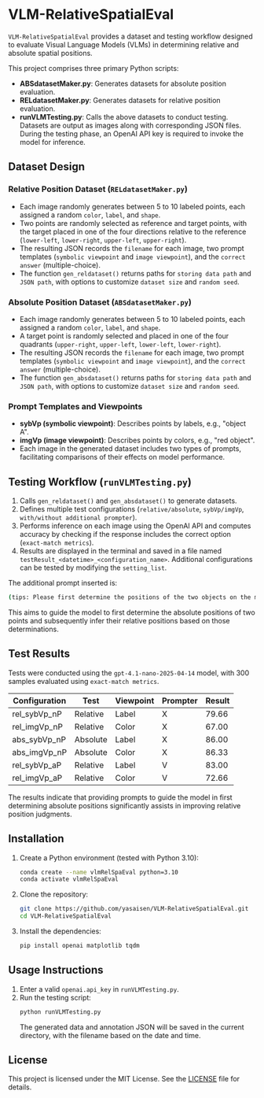 # VLM-RelativeSpatialEval
`VLM-RelativeSpatialEval` provides a dataset and testing workflow designed to evaluate Visual Language Models (VLMs) in determining relative and absolute spatial positions.

This project comprises three primary Python scripts:
* **ABSdatasetMaker.py**: Generates datasets for absolute position evaluation.
* **RELdatasetMaker.py**: Generates datasets for relative position evaluation.
* **runVLMTesting.py**: Calls the above datasets to conduct testing.
Datasets are output as images along with corresponding JSON files. During the testing phase, an OpenAI API key is required to invoke the model for inference.

## Dataset Design
### Relative Position Dataset (`RELdatasetMaker.py`)
* Each image randomly generates between 5 to 10 labeled points, each assigned a random `color`, `label`, and `shape`.
* Two points are randomly selected as reference and target points, with the target placed in one of the four directions relative to the reference (`lower-left`, `lower-right`, `upper-left`, `upper-right`).
* The resulting JSON records the `filename` for each image, two prompt templates (`symbolic viewpoint` and `image viewpoint`), and the `correct answer` (multiple-choice).
* The function `gen_reldataset()` returns paths for `storing data path` and `JSON path`, with options to customize `dataset size` and `random seed`.

### Absolute Position Dataset (`ABSdatasetMaker.py`)

* Each image randomly generates between 5 to 10 labeled points, each assigned a random `color`, `label`, and `shape`.
* A target point is randomly selected and placed in one of the four quadrants (`upper-right`, `upper-left`, `lower-left`, `lower-right`).
* The resulting JSON records the `filename` for each image, two prompt templates (`symbolic viewpoint` and `image viewpoint`), and the `correct answer` (multiple-choice).
* The function `gen_absdataset()` returns paths for `storing data path` and `JSON path`, with options to customize `dataset size` and `random seed`.

### Prompt Templates and Viewpoints
* **sybVp (symbolic viewpoint)**: Describes points by labels, e.g., "object A".
* **imgVp (image viewpoint)**: Describes points by colors, e.g., "red object".
* Each image in the generated dataset includes two types of prompts, facilitating comparisons of their effects on model performance.

## Testing Workflow (`runVLMTesting.py`)
1. Calls `gen_reldataset()` and `gen_absdataset()` to generate datasets.
2. Defines multiple test configurations (`relative/absolute`, `sybVp/imgVp`,` with/without additional prompter`).
3. Performs inference on each image using the OpenAI API and computes accuracy by checking if the response includes the correct option (`exact-match metrics`).
4. Results are displayed in the terminal and saved in a file named `testResult_<datetime>_<configuration_name>`.
   Additional configurations can be tested by modifying the `setting_list`.

The additional prompt inserted is:
```bash
(tips: Please first determine the positions of the two objects on the map, and then identify their relative positions.)
```
This aims to guide the model to first determine the absolute positions of two points and subsequently infer their relative positions based on those determinations.

## Test Results
Tests were conducted using the `gpt-4.1-nano-2025-04-14` model, with 300 samples evaluated using `exact-match metrics`.

| Configuration  | Test     | Viewpoint | Prompter | Result |
| -------------- | -------- | --------- | -------- | ------ |
| rel\_sybVp\_nP | Relative | Label     | X        | 79.66  |
| rel\_imgVp\_nP | Relative | Color     | X        | 67.00  |
| abs\_sybVp\_nP | Absolute | Label     | X        | 86.00  |
| abs\_imgVp\_nP | Absolute | Color     | X        | 86.33  |
| rel\_sybVp\_aP | Relative | Label     | V        | 83.00  |
| rel\_imgVp\_aP | Relative | Color     | V        | 72.66  |

The results indicate that providing prompts to guide the model in first determining absolute positions significantly assists in improving relative position judgments.

## Installation
1. Create a Python environment (tested with Python 3.10):
   ```bash
   conda create --name vlmRelSpaEval python=3.10
   conda activate vlmRelSpaEval
   ```
2. Clone the repository:
   ```bash
   git clone https://github.com/yasaisen/VLM-RelativeSpatialEval.git
   cd VLM-RelativeSpatialEval
   ```
3. Install the dependencies:
   ```bash
   pip install openai matplotlib tqdm
   ```

## Usage Instructions
1. Enter a valid `openai.api_key` in `runVLMTesting.py`.
2. Run the testing script:
   ```bash
   python runVLMTesting.py  
   ```
   The generated data and annotation JSON will be saved in the current directory, with the filename based on the date and time.

## License
This project is licensed under the MIT License. See the [LICENSE](LICENSE) file for details.








